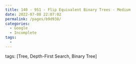 ```yaml
---
title: 140 - 951 - Flip Equivalent Binary Trees - Medium
date: 2022-07-08 22:07:02
permalink: /pages/b9d938/
categories:
  - Google
  - Incomplete
tags:
  - 
---
```

tags: [Tree, Depth-First Search, Binary Tree]